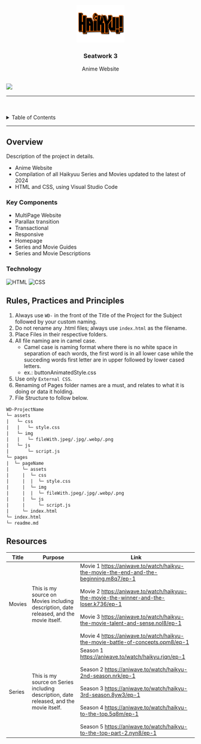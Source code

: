 <a name="readme-top">

<br/>

<br />
<div align="center">
  <a href="https://github.com/chi12201/WD-Seatwork-3">
  <!-- TODO: If you want to add logo or banner you can add it here -->
    <img src="assets/img/logo.png" alt="Nyebe" width="130" height="100">
  </a>
<!-- TODO: Change Title to the name of the title of your Project -->
  <h3 align="center">Seatwork 3</h3>
</div>
<!-- TODO: Make a short description -->
<div align="center">
 Anime Website
</div>

<br />

<!-- TODO: Change the zyx-0314 into your github username  -->
<!-- TODO: Change the WD-Template-Project into the same name of your folder -->
![](https://visit-counter.vercel.app/counter.png?page=chi12201/WD-Seatwork-3)

---

<br />
<br />

<!-- TODO: If you want to add more layers for your readme -->
<details>
  <summary>Table of Contents</summary>
  <ol>
    <li>
      <a href="#overview">Overview</a>
      <ol>
        <li>
          <a href="#key-components">Key Components</a>
        </li>
        <li>
          <a href="#technology">Technology</a>
        </li>
      </ol>
    </li>
    <li>
      <a href="#rule,-practices-and-principles">Rules, Practices and Principles</a>
    </li>
    <li>
      <a href="#resources">Resources</a>
    </li>
  </ol>
</details>

---

## Overview

<!-- TODO: To be changed -->
<!-- The following are just sample -->
Description of the project in details.

- Anime Website
- Compilation of all Haikyuu Series and Movies updated to the latest of 2024
- HTML and CSS, using Visual Studio Code

### Key Components
<!-- TODO: List of Key Components -->
<!-- The following are just sample -->
- MultiPage Website
- Parallax transition
- Transactional
- Responsive
- Homepage
- Series and Movie Guides
- Series and Movie Descriptions


### Technology
<!-- TODO: List of Technology Used -->
![HTML](https://img.shields.io/badge/HTML-E34F26?style=for-the-badge&logo=html5&logoColor=white)
![CSS](https://img.shields.io/badge/CSS-1572B6?style=for-the-badge&logo=css3&logoColor=white)

## Rules, Practices and Principles
1. Always use `WD-` in the front of the Title of the Project for the Subject followed by your custom naming.
2. Do not rename any .html files; always use `index.html` as the filename.
3. Place Files in their respective folders.
4. All file naming are in camel case.
   - Camel case is naming format where there is no white space in separation of each words, the first word is in all lower case while the succeding words first letter are in upper followed by lower cased letters.
   - ex.: buttonAnimatedStyle.css
5. Use only `External CSS`.
6. Renaming of Pages folder names are a must, and relates to what it is doing or data it holding.
7. File Structure to follow below.

```
WD-ProjectName
└─ assets
|   └─ css
|   |   └─ style.css
|   └─ img
|   |   └─ fileWith.jpeg/.jpg/.webp/.png
|   └─ js
|       └─ script.js
└─ pages
|  └─ pageName
|     └─ assets
|     |  └─ css
|     |  |  └─ style.css
|     |  └─ img
|     |  |  └─ fileWith.jpeg/.jpg/.webp/.png
|     |  └─ js
|     |     └─ script.js
|     └─ index.html
└─ index.html
└─ readme.md
```

## Resources

<!-- TODO: Add References -->
| Title | Purpose | Link |
|-|-|-|
| Movies | This is my source on Movies including description, date released, and the movie itself. | Movie 1 https://aniwave.to/watch/haikyu-the-movie-the-end-and-the-beginning.m8q7/ep-1 <br> <br>Movie 2 https://aniwave.to/watch/haikyuu-the-movie-the-winner-and-the-loser.k736/ep-1 <br> <br>Movie 3 https://aniwave.to/watch/haikyu-the-movie-talent-and-sense.nol8/ep-1 <br> <br>Movie 4 https://aniwave.to/watch/haikyu-the-movie-battle-of-concepts.opm8/ep-1|
| Series | This is my source on Series including description, date released, and the movie itself. | Season 1 https://aniwave.to/watch/haikyu.rjqn/ep-1 <br> <br>Season 2 https://aniwave.to/watch/haikyu-2nd-season.nrk/ep-1 <br> <br>Season 3 https://aniwave.to/watch/haikyu-3rd-season.8yw3/ep-1 <br> <br> Season 4 https://aniwave.to/watch/haikyu-to-the-top.5q8m/ep-1 <br> <br>Season 5 https://aniwave.to/watch/haikyu-to-the-top-part-2.nyn8/ep-1|

